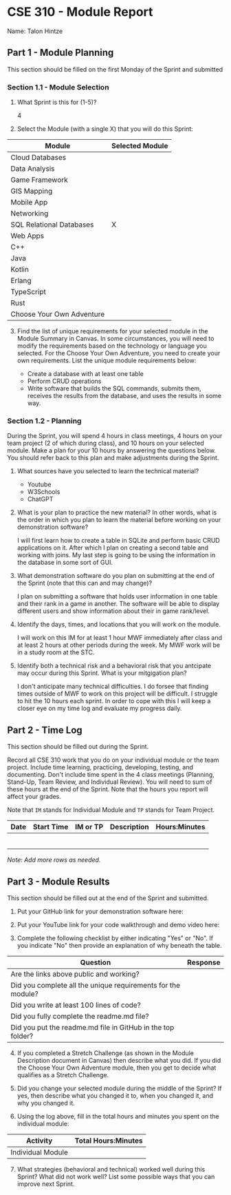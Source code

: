 # CSE 310 - Module Report

Name: Talon Hintze

## Part 1 - Module Planning

This section should be filled on the first Monday of the Sprint and submitted

### Section 1.1 - Module Selection

1. What Sprint is this for (1-5)?

    4

2. Select the Module (with a single X) that you will do this Sprint:

|Module                   |Selected Module|
|-------------------------|---------------|
|Cloud Databases          |               |
|Data Analysis            |               |
|Game Framework           |               |
|GIS Mapping              |               |
|Mobile App               |               |
|Networking               |               |
|SQL Relational Databases |      X        |
|Web Apps                 |               |
|C++                      |               |
|Java                     |               |
|Kotlin                   |               |
|Erlang                   |               |
|TypeScript               |               |
|Rust                     |               |
|Choose Your Own Adventure|               |

3. Find the list of unique requirements for your selected module in the Module Summary in Canvas.  In some circumstances, you will need to modify the requirements based on the technology or language you selected.  For the Choose Your Own Adventure, you need to create your own requirements.  List the unique module requirements below:

    * Create a database with at least one table
    * Perform CRUD operations
    * Write software that builds the SQL commands, submits them, receives the results from the database, and uses the results in some way.

### Section 1.2 - Planning

During the Sprint, you will spend 4 hours in class meetings, 4 hours on your team project (2 of which during class), and 10 hours on your selected module.  Make a plan for your 10 hours by answering the questions below.  You should refer back to this plan and make adjustments during the Sprint.

1. What sources have you selected to learn the technical material?

    * Youtube
    * W3Schools
    * ChatGPT

2. What is your plan to practice the new material?  In other words, what is the order in which you plan to learn the material before working on your demonstration software?

    I will first learn how to create a table in SQLite and perform basic CRUD applications on it. After which I plan on creating a second table and working with joins. My last step is going to be using the information in the database in some sort of GUI.

3. What demonstration software do you plan on submitting at the end of the Sprint (note that this can and may change)?

    I plan on submitting a software that holds user information in one table and their rank in a game in another. The software will be able to display different users and show information about their in game rank/level.

4. Identify the days, times, and locations that you will work on the module.

    I will work on this IM for at least 1 hour MWF immediately after class and at least 2 hours at other periods during the week. My MWF work will be in a study room at the STC.

5. Identify both a technical risk and a behavioral risk that you antcipate may occur during this Sprint.  What is your mitgigation plan?

    I don't anticipate many technical difficulties. I do forsee that finding times outside of MWF to work on this project will be difficult. I struggle to hit the 10 hours each sprint. In order to cope with this I will keep a closer eye on my time log and evaluate my progress daily.


## Part 2 - Time Log

This section should be filled out during the Sprint. 

Record all CSE 310 work that you do on your individual module or the team project.  Include time learning, practicing, developing, testing, and documenting.  Don't include time spent in the 4 class meetings (Planning, Stand-Up, Team Review, and Individual Review).  You will need to sum of these hours at the end of the Sprint. Note that the hours you report will affect your grades.

Note that `IM` stands for Individual Module and `TP` stands for Team Project.  

|Date      |Start Time|IM or TP|Description                                 |Hours:Minutes|
|----------|----------|--------|--------------------------------------------|-------------|
|          |          |        |                                            |             |
|          |          |        |                                            |             |
|          |          |        |                                            |             |
|          |          |        |                                            |             |
|          |          |        |                                            |             |
|          |          |        |                                            |             |

_Note: Add more rows as needed._


## Part 3 - Module Results

This section should be filled out at the end of the Sprint and submitted.

1. Put your GitHub link for your demonstration software here: 

2. Put your YouTube link for your code walkthrough and demo video here:

3. Complete the following checklist by either indicating "Yes" or "No". If you indicate "No" then provide an explanation of why beneath the table.

|Question                                                    |Response|
|------------------------------------------------------------|--------|
|Are the links above public and working?                     |        |
|Did you complete all the unique requirements for the module?|        |
|Did you write at least 100 lines of code?                   |        |
|Did you fully complete the readme.md file?                  |        |
|Did you put the readme.md file in GitHub in the top folder? |        |

4. If you completed a Stretch Challenge (as shown in the Module Description document in Canvas) then describe what you did.  If you did the Choose Your Own Adventure module, then you get to decide what qualifies as a Stretch Challenge.

5. Did you change your selected module during the middle of the Sprint?  If yes, then describe what you changed it to, when you changed it, and why you changed it.

6. Using the log above, fill in the total hours and minutes you spent on the individual module:

|Activity         |Total Hours:Minutes|
|-----------------|-------------------|
|Individual Module|                   |

7. What strategies (behavioral and technical) worked well during this Sprint?  What did not work well?  List some possible ways that you can improve next Sprint.

